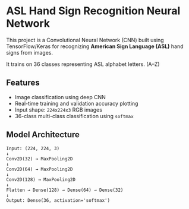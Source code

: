 # ASL Hand Sign Recognition Neural Network

This project is a Convolutional Neural Network (CNN) built using TensorFlow/Keras for recognizing **American Sign Language (ASL)** hand signs from images.

It trains on 36 classes representing ASL alphabet letters. (A–Z)



## Features

- Image classification using deep CNN
- Real-time training and validation accuracy plotting
- Input shape: `224x224x3` RGB images
- 36-class multi-class classification using `softmax`



## Model Architecture

```text
Input: (224, 224, 3)
↓
Conv2D(32) → MaxPooling2D
↓
Conv2D(64) → MaxPooling2D
↓
Conv2D(128) → MaxPooling2D
↓
Flatten → Dense(128) → Dense(64) → Dense(32)
↓
Output: Dense(36, activation='softmax')
